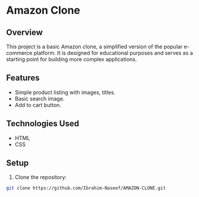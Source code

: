 # Amazon Clone

## Overview

This project is a basic Amazon clone, a simplified version of the popular e-commerce platform. It is designed for educational purposes and serves as a starting point for building more complex applications.

## Features

- Simple product listing with images, titles.
- Basic search image.
- Add to cart button.

## Technologies Used

- HTML
- CSS

## Setup

1. Clone the repository:

```bash
git clone https://github.com/Ibrahim-Naseef/AMAZON-CLONE.git
